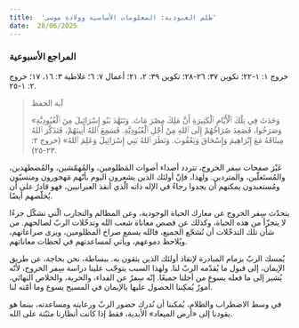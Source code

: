 ```yaml
---
title:  'ظلم العبودية: المعلومات الأساسية وولادة موسى'
date:  28/06/2025
---
```


### المراجع الأسبوعية
خروج ١: ١-٢٢؛ تكوين ٣٧: ٢٦-٢٨؛ تكوين ٣٩: ٢، ٢١؛ أعمال ٧: ٦؛ غلاطية ٣: ١٦، ١٧؛ خروج ٢: ١-٢٥.

> <p>آية الحفظ</p>
> «وَحَدَثَ فِي تِلْكَ ٱلْأَيَّامِ ٱلْكَثِيرَةِ أَنَّ مَلِكَ مِصْرَ مَاتَ. وَتَنَهَّدَ بَنُو إِسْرَائِيلَ مِنَ ٱلْعُبُودِيَّةِ وَصَرَخُوا، فَصَعِدَ صُرَاخُهُمْ إِلَى ٱللهِ مِنْ أَجْلِ ٱلْعُبُودِيَّةِ. فَسَمِعَ ٱللهُ أَنِينَهُمْ، فَتَذَكَّرَ ٱللهُ مِيثَاقَهُ مَعَ إِبْرَاهِيمَ وَإِسْحَاقَ وَيَعْقُوبَ. وَنَظَرَ ٱللهُ بَنِي إِسْرَائِيلَ وَعَلِمَ ٱللهُ» (خروج ٢: ٢٣-٢٥).

عَبْرَ صفحات سِفر الخروج، تتردد أصداء أصوات المَظلومين، والمُهمّشين، والمُضطهدين، والمُستَغلّين، والمتردين. ولهذا، فإنّ أولئك الذين يشعرون اليوم بأنّهم مَهجورون ومنسيّون ومُستعبدون يمكنهم أن يجدوا رجاءً في الإله ذاته الّذي أنقذ العبرانيين، فهو قادرٌ على أن يُخلّصهم أيضًا.

يتحدّث سِفر الخروج عن معارك الحياة الوجودية، وعن المظالم والتجارب الّتي تشكّل جزءًا لا يتجزّأ من هذه الحياة، وكذلك عن قصص معاناة شعب الله وتدخّلات الربّ لصالحهم. من شأن تلك التدخّلات أن تُشجّع الجميع، فالله يسمع صراخ المظلومين، ويرى صراعاتهم، ويُلاحظ دموعهم، ويأتي لمساعدتهم في لحظات معاناتهم.

يُمسك الربّ بزمام المبادرة لإنقاذ أولئك الذين يثقون به. ببساطة، نحن بحاجة، عن طريق الإيمان، إلى قبول ما يُقدّمه الربّ لنا. ولهذا السبب يتوجّب علينا دراسة سِفر الخروج، لأنّه يُشير إلى ما فعله يسوع من أجلنا جميعًا. إنّه سِفرٌ عن الفداء، والحرية، والخلاص النهائي. أمورٌ يُمكِننا الحصول عليها بالإيمان في المسيح يسوع وما أمّنه لنا.

في وسط الاضطراب والظلام، يُمكننا أن نُدرك حضور الربّ ورعايته ومساعدته، بينما هو يقودنا إلى «أرض الميعاد» الأبدية، فقط إذا كانت أنظارنا مثبّتة على الله.
